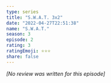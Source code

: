 ```yaml
---
type: series
title: "S.W.A.T. 3x2"
date: "2022-04-27T22:51:38"
name: "S.W.A.T."
season: 3
episode: 2
rating: 3
ratingEmoji: ⭐️⭐️⭐️
share: false
---
```


_[No review was written for this episode]_
